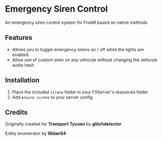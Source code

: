 # Emergency Siren Control

An emergency siren control system for FiveM based on native methods

## Features

 - Allows you to toggle emergency sirens on / off while the lights are enabled.
 - Allow use of custom siren on any vehicule without changing the vehicule audio hash

## Installation

1. Place the included `sirene` folder in your FXServer's resources folder
2. Add `ensure sirene` to your server config


## Credits

Originally created for **Transport Tycoon** by **glitchdetector**

Entity enumerator by **IllidanS4**

